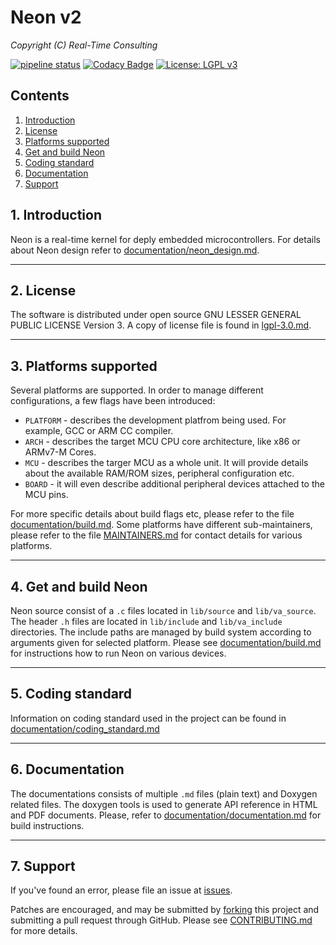 # Neon v2
*Copyright (C) Real-Time Consulting*

[![pipeline status](https://gitlab.com/rtfw-neon/neon/badges/development/pipeline.svg)](https://gitlab.com/rtfw-neon/neon/commits/development)
[![Codacy Badge](https://api.codacy.com/project/badge/Grade/5182921283394e1aa7c8d2cac9a955a5)](https://www.codacy.com/app/nradulovic/neon-v2?utm_source=github.com&amp;utm_medium=referral&amp;utm_content=nradulovic/neon-v2&amp;utm_campaign=Badge_Grade)
[![License: LGPL v3](https://img.shields.io/badge/License-LGPL%20v3-blue.svg)](https://www.gnu.org/licenses/lgpl-3.0)

## Contents
1. [Introduction](#1-introduction)
2. [License](#2-license)
3. [Platforms supported](#3-platforms-supported)
4. [Get and build Neon](#4-get-and-build-neon)
5. [Coding standard](#5-coding-standard)
6. [Documentation](#6-documentation)
7. [Support](#7-support)

## 1. Introduction
Neon is a real-time kernel for deply embedded microcontrollers. For
details about Neon design refer to [documentation/neon_design.md].

---
## 2. License
The software is distributed under open source GNU LESSER GENERAL PUBLIC LICENSE
Version 3. A copy of license file is found in [lgpl-3.0.md].

---
## 3. Platforms supported
Several platforms are supported. In order to manage different configurations, a
few flags have been introduced:
 - `PLATFORM` - describes the development platfrom being used. For example,
   GCC or ARM CC compiler.
 - `ARCH` - describes the target MCU CPU core architecture, like x86 or 
   ARMv7-M Cores.
 - `MCU` - describes the targer MCU as a whole unit. It will provide details
   about the available RAM/ROM sizes, peripheral configuration etc.
 - `BOARD` - it will even describe additional peripheral devices attached to
   the MCU pins.

For more specific details about build flags etc, please refer to the file
[documentation/build.md]. Some platforms have different sub-maintainers,
please refer to the file [MAINTAINERS.md] for contact details for various
platforms.

---
## 4. Get and build Neon
Neon source consist of a ``.c`` files located in `lib/source` and
`lib/va_source`. The header ``.h`` files are located in `lib/include` and
`lib/va_include` directories. The include paths are managed by build system
according to arguments given for selected platform. Please see 
[documentation/build.md] for instructions how to run Neon on various devices.

---
## 5. Coding standard
Information on coding standard used in the project can be found in
[documentation/coding_standard.md]

---
## 6. Documentation
The documentations consists of multiple ``.md`` files (plain text) and Doxygen
related files. The doxygen tools is used to generate API reference in HTML and
PDF documents. Please, refer to [documentation/documentation.md] for build
instructions.

---
## 7. Support
If you've found an error, please file an issue at [issues].

Patches are encouraged, and may be submitted by [forking] this project and
submitting a pull request through GitHub. Please see [CONTRIBUTING.md] for
more details.

[documentation/build.md]: documentation/build.md
[documentation/documentation.md]: documentation/documentation.md
[documentation/coding_standard.md]: documentation/coding_standard.md
[documentation/neon_design.md]: documentation/neon_design.md
[documentation/build.md]: documentation/build.md
[CONTRIBUTING.md]: CONTRIBUTING.md
[MAINTAINERS.md]: MAINTAINERS.md
[lgpl-3.0.md]: lgpl-3.0.md
[issues]: https://github.com/nradulovic/neon-v2/issues/new
[forking]: https://github.com/nradulovic/neon-v2/fork
